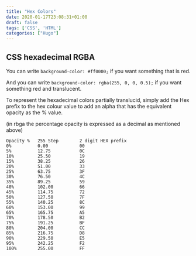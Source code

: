 ```yaml
---
title: "Hex Colors"
date: 2020-01-17T23:08:31+01:00
draft: false
tags: ['CSS', 'HTML']
categories: ["Hugo"]
---
```


## CSS hexadecimal RGBA

You can write `background-color: #ff0000;` if you want something that is red.

And you can write `background-color: rgba(255, 0, 0, 0.5);` if you want something red and translucent.

To represent the hexadecimal colors partially translucid, simply add the Hex prefix to the hex colour value to add an alpha that has the equivalent opacity as the % value.

(in rbga the percentage opacity is expressed as a decimal as mentioned above)

```
Opacity %   255 Step        2 digit HEX prefix
0%          0.00            00
5%          12.75           0C
10%         25.50           19
15%         38.25           26
20%         51.00           33
25%         63.75           3F
30%         76.50           4C
35%         89.25           59
40%         102.00          66
45%         114.75          72
50%         127.50          7F
55%         140.25          8C
60%         153.00          99
65%         165.75          A5
70%         178.50          B2
75%         191.25          BF
80%         204.00          CC
85%         216.75          D8
90%         229.50          E5
95%         242.25          F2
100%        255.00          FF
```

